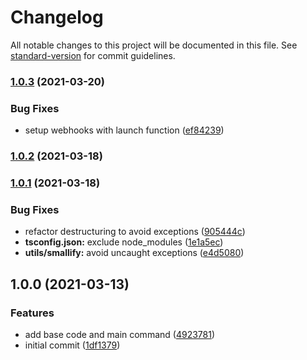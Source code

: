 # Changelog

All notable changes to this project will be documented in this file. See [standard-version](https://github.com/conventional-changelog/standard-version) for commit guidelines.

### [1.0.3](https://github.com/martinstanicio/teenytextbot/compare/v1.0.2...v1.0.3) (2021-03-20)


### Bug Fixes

* setup webhooks with launch function ([ef84239](https://github.com/martinstanicio/teenytextbot/commit/ef84239962b6ceccce19fe4c249ca3f93db81eef))

### [1.0.2](https://github.com/martinstanicio/teenytextbot/compare/v1.0.1...v1.0.2) (2021-03-18)

### [1.0.1](https://github.com/martinstanicio/teenytextbot/compare/v1.0.0...v1.0.1) (2021-03-18)


### Bug Fixes

* refactor destructuring to avoid exceptions ([905444c](https://github.com/martinstanicio/teenytextbot/commit/905444c81591fa03d4c99f25edd0ade1f6d19c1b))
* **tsconfig.json:** exclude node_modules ([1e1a5ec](https://github.com/martinstanicio/teenytextbot/commit/1e1a5ec9062a841aa4d4acacaf8fd7efa5306f40))
* **utils/smallify:** avoid uncaught exceptions ([e4d5080](https://github.com/martinstanicio/teenytextbot/commit/e4d5080a79ab69d72cd382daf4ed3e5ec7a9df31))

## 1.0.0 (2021-03-13)


### Features

* add base code and main command ([4923781](https://github.com/martinstanicio/teenytextbot/commit/49237819e7d8f1c05ecf5a67c8059dd93f3139d7))
* initial commit ([1df1379](https://github.com/martinstanicio/teenytextbot/commit/1df137982de3bbd4ae34757c0ea209f110477558))
